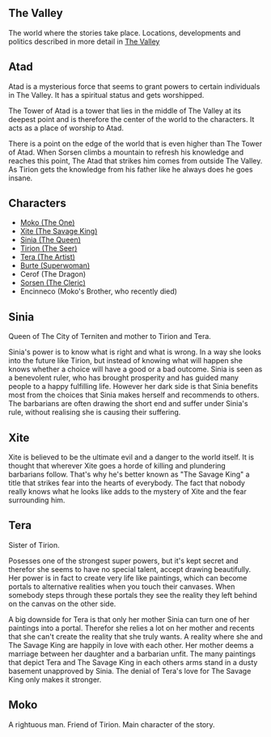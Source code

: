 The Valley
----------

The world where the stories take place.
Locations, developments and politics described in more detail in [The Valley](the-valley.md)


Atad
----

Atad is a mysterious force that seems to grant powers to certain individuals in The Valley.
It has a spiritual status and gets worshipped.

The Tower of Atad is a tower that lies in the middle of The Valley at its deepest point
and is therefore the center of the world to the characters.
It acts as a place of worship to Atad.


There is a point on the edge of the world that is even higher than The Tower of Atad.
When Sorsen climbs a mountain to refresh his knowledge and reaches this point, The Atad that strikes him comes from outside The Valley.
As Tirion gets the knowledge from his father like he always does he goes insane.


Characters
----------

- [Moko (The One)](moko.md)
- [Xite (The Savage King)](xite.md)
- [Sinia (The Queen)](sinia.md)
- [Tirion (The Seer)](tirion.md)
- [Tera (The Artist)](tera.md)
- [Burte (Superwoman)](burte.md)
- Cerof (The Dragon)
- [Sorsen (The Cleric)](sorsen.md)
- Encinneco (Moko's Brother, who recently died)


Sinia
-----

Queen of The City of Terniten and mother to Tirion and Tera.

Sinia's power is to know what is right and what is wrong.
In a way she looks into the future like Tirion, but instead of knowing what will happen she knows whether a choice will have a good or a bad outcome.
Sinia is seen as a benevolent ruler, who has brought prosperity and has guided many people to a happy fulfilling life.
However her dark side is that Sinia benefits most from the choices that Sinia makes herself and recommends to others.
The barbarians are often drawing the short end and suffer under Sinia's rule, without realising she is causing their suffering.


Xite
----

Xite is believed to be the ultimate evil and a danger to the world itself.
It is thought that wherever Xite goes a horde of killing and plundering barbarians follow.
That's why he's better known as "The Savage King" a title that strikes fear into the hearts of everybody.
The fact that nobody really knows what he looks like adds to the mystery of Xite and the fear surrounding him.


Tera
----

Sister of Tirion.

Posesses one of the strongest super powers, but it's kept secret and therefor she seems to have no special talent, accept drawing beautifully.
Her power is in fact to create very life like paintings, which can become portals to alternative realities when you touch their canvases.
When somebody steps through these portals they see the reality they left behind on the canvas on the other side.

A big downside for Tera is that only her mother Sinia can turn one of her paintings into a portal.
Therefor she relies a lot on her mother and recents that she can't create the reality that she truly wants.
A reality where she and The Savage King are happily in love with each other.
Her mother deems a marriage between her daughter and a barbarian unfit.
The many paintings that depict Tera and The Savage King in each others arms stand in a dusty basement unapproved by Sinia.
The denial of Tera's love for The Savage King only makes it stronger.


Moko
----

A rightuous man. Friend of Tirion. Main character of the story.
